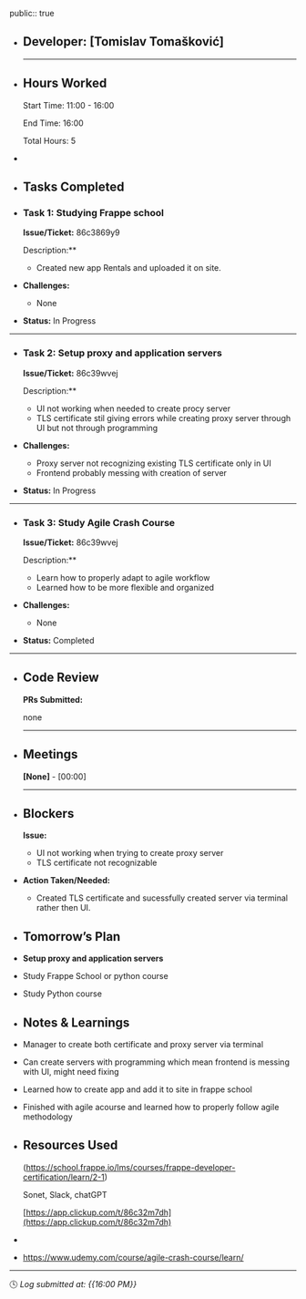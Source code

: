 public:: true

- ## Developer: [Tomislav Tomašković]
  
  ---
- ## Hours Worked
  
  Start Time: 11:00 - 16:00 
  
  End Time: 16:00
  
  Total Hours: 5
-
- ## Tasks Completed
- ### Task 1:  Studying Frappe school
  
  **Issue/Ticket:** 86c3869y9
  
  Description:**
	- Created new app Rentals and uploaded it on site.
- **Challenges:**
	- None
- **Status:**  In Progress
- ---
- ### Task 2:  **Setup proxy and application servers**
  
  **Issue/Ticket:** 86c39wvej
  
  Description:**
	- UI not working when needed to create procy server
	- TLS certificate stil giving errors while creating proxy server through UI but not through programming
- **Challenges:**
	- Proxy server not recognizing existing TLS certificate only in UI
	- Frontend probably messing with creation of server
- **Status:**  In Progress
- ---
- ### Task 3:  **Study Agile Crash Course**
  
  **Issue/Ticket:** 86c39wvej
  
  Description:**
	- Learn how to properly adapt to agile workflow
	- Learned how to be more flexible and organized
- **Challenges:**
	- None
- **Status:**  Completed
- ---
- ## Code Review
  
  **PRs Submitted:**
  
  none
  
  ---
- ## Meetings
  
  **[None]** - [00:00]
  
  ---
- ## Blockers
  
  **Issue:**
	- UI not working when trying to create proxy server
	- TLS certificate not recognizable
- **Action Taken/Needed:**
	- Created TLS certificate  and sucessfully created server via terminal rather then UI.
- ## Tomorrow’s Plan
- **Setup proxy and application servers**
- Study Frappe School or python course
- Study Python course
- ## Notes & Learnings
- Manager to create both certificate and proxy server via terminal
- Can create servers with programming which mean frontend is messing with UI, might need fixing
- Learned how to create app and add it to site in frappe school
- Finished with agile acourse and learned how to properly follow agile methodology
- ## Resources Used
  
  (https://school.frappe.io/lms/courses/frappe-developer-certification/learn/2-1)
  
  Sonet, Slack, chatGPT
  
  [https://app.clickup.com/t/86c32m7dh](https://app.clickup.com/t/86c32m7dh)
-
- https://www.udemy.com/course/agile-crash-course/learn/
- ---
  
  🕓 *Log submitted at: {{16:00 PM}}*